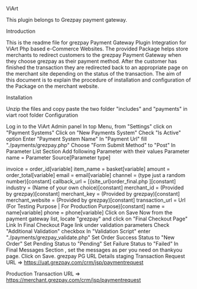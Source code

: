 ViArt

This plugin belongs to Grezpay payment gateway.

Introduction

This is the readme file for grezpay Payment Gateway Plugin Integration for ViArt Php based e-Commerce Websites. The provided Package helps store merchants to redirect customers to the grezpay Payment Gateway when they choose grezpay as their payment method. After the customer has finished the transaction they are redirected back to an appropriate page on the merchant site depending on the status of the transaction. The aim of this document is to explain the procedure of installation and configuration of the Package on the merchant website.

Installation

Unzip the files and copy paste the two folder "includes" and "payments" in viart root folder
Configuration

Log in to the ViArt Admin panel
In top Menu, from "Settings" click on "Payment Systems"
Click on "New Payments System"
Check "Is Active" option
Enter "Payment System Name"
In "Payment Url" fill "./payments/grezpay.php"
Choose "Form Submit Method" to "Post"
In Parameter List Section Add following Parameter with their values
Parameter name = Parameter Source[Parameter type]

invoice = order_id[variable]
item_name = basket[variable]
amount = order_total[variable]
email = email[variable]
channel = (type just a random number)[constant]
callback_url = [{site_url}order_final.php ][constant]
industry = (Name of your own choice)[constant]
merchant_id = (Provided by grezpay)[constant]
merchant_key = (Provided by grezpay)[constant]
merchant_website = (Provided by grezpay)[constant]
transaction_url = Url (For Testing Purpose | For Production Purpose)[constant]
name = name[variable]
phone = phone[variable]
Click on Save
Now from the payment gateway list, locate "grezpay" and click on "Final Checkout Page" Link
In Final Checkout Page link under validation parameters
Check "Additional Validation" checkbox
In "Validation Script" enter "./payments/grezpay_validate.php"
Set Order Success Status to "New Order"
Set Pending Status to "Pending"
Set Failure Status to "Failed"
In Final Messages Section , set the messages as per you need on thankyou page.
Click on Save.
grezpay PG URL Details
staging	
	Transaction Request URL     => https://uat.grezpay.com/crm/jsp/paymentrequest

Production
	Transaction URL             => https://merchant.grezpay.com/crm/jsp/paymentrequest

